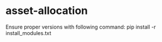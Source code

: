 # asset-allocation

Ensure proper versions with following command:
pip install -r install_modules.txt
